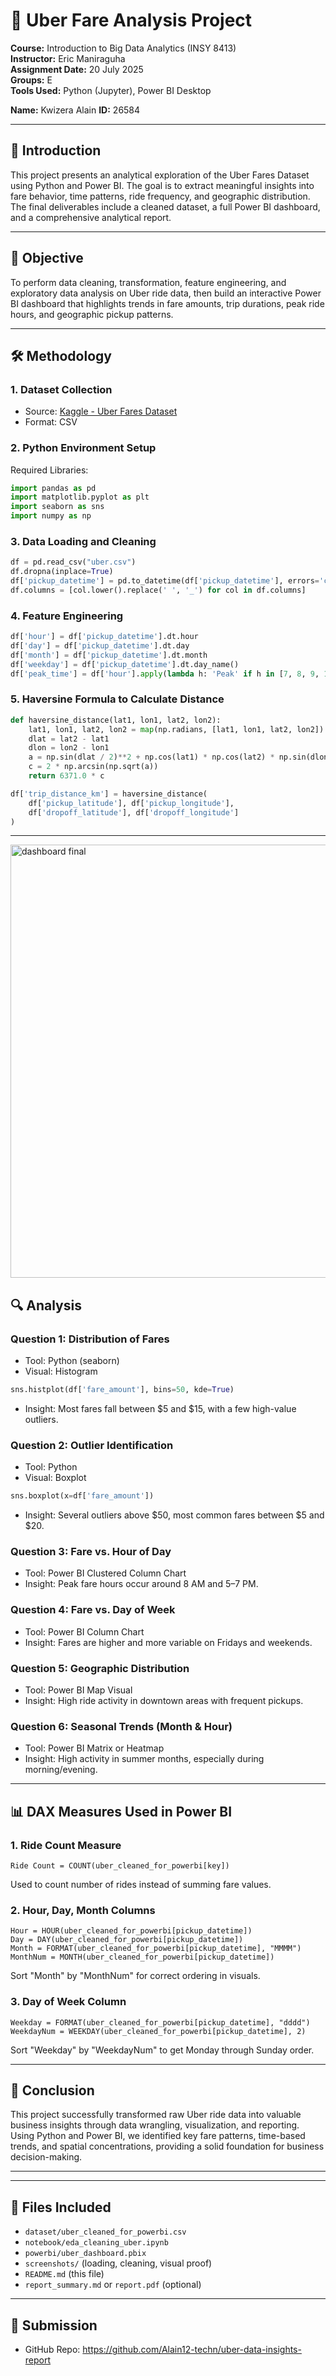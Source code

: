 # 🚖 Uber Fare Analysis Project

**Course:** Introduction to Big Data Analytics (INSY 8413)  
**Instructor:** Eric Maniraguha  
**Assignment Date:** 20 July 2025  
**Groups:** E  
**Tools Used:** Python (Jupyter), Power BI Desktop  

**Name:**  Kwizera Alain
**ID:**  26584

---

## 📌 Introduction
This project presents an analytical exploration of the Uber Fares Dataset using Python and Power BI. The goal is to extract meaningful insights into fare behavior, time patterns, ride frequency, and geographic distribution. The final deliverables include a cleaned dataset, a full Power BI dashboard, and a comprehensive analytical report. 

---

## 🌟 Objective
To perform data cleaning, transformation, feature engineering, and exploratory data analysis on Uber ride data, then build an interactive Power BI dashboard that highlights trends in fare amounts, trip durations, peak ride hours, and geographic pickup patterns.

---

## 🛠️ Methodology

### 1. Dataset Collection
- Source: [Kaggle - Uber Fares Dataset](https://www.kaggle.com/datasets/yasserh/uber-fares-dataset)
- Format: CSV

### 2. Python Environment Setup
Required Libraries:
```python
import pandas as pd
import matplotlib.pyplot as plt
import seaborn as sns
import numpy as np
```

### 3. Data Loading and Cleaning
```python
df = pd.read_csv("uber.csv")
df.dropna(inplace=True)
df['pickup_datetime'] = pd.to_datetime(df['pickup_datetime'], errors='coerce')
df.columns = [col.lower().replace(' ', '_') for col in df.columns]
```

### 4. Feature Engineering
```python
df['hour'] = df['pickup_datetime'].dt.hour
df['day'] = df['pickup_datetime'].dt.day
df['month'] = df['pickup_datetime'].dt.month
df['weekday'] = df['pickup_datetime'].dt.day_name()
df['peak_time'] = df['hour'].apply(lambda h: 'Peak' if h in [7, 8, 9, 17, 18, 19] else 'Off-Peak')
```

### 5. Haversine Formula to Calculate Distance
```python
def haversine_distance(lat1, lon1, lat2, lon2):
    lat1, lon1, lat2, lon2 = map(np.radians, [lat1, lon1, lat2, lon2])
    dlat = lat2 - lat1
    dlon = lon2 - lon1
    a = np.sin(dlat / 2)**2 + np.cos(lat1) * np.cos(lat2) * np.sin(dlon / 2)**2
    c = 2 * np.arcsin(np.sqrt(a))
    return 6371.0 * c

df['trip_distance_km'] = haversine_distance(
    df['pickup_latitude'], df['pickup_longitude'],
    df['dropoff_latitude'], df['dropoff_longitude']
)
```

---
<img width="1363" height="693" alt="dashboard final" src="https://github.com/user-attachments/assets/5a3978db-93c7-44bd-a6cc-e7dd63a79db2" />

## 🔍 Analysis

### Question 1: Distribution of Fares
- Tool: Python (seaborn)
- Visual: Histogram
```python
sns.histplot(df['fare_amount'], bins=50, kde=True)
```
- Insight: Most fares fall between $5 and $15, with a few high-value outliers.

### Question 2: Outlier Identification
- Tool: Python
- Visual: Boxplot
```python
sns.boxplot(x=df['fare_amount'])
```
- Insight: Several outliers above $50, most common fares between $5 and $20.

### Question 3: Fare vs. Hour of Day
- Tool: Power BI Clustered Column Chart
- Insight: Peak fare hours occur around 8 AM and 5–7 PM.

### Question 4: Fare vs. Day of Week
- Tool: Power BI Column Chart
- Insight: Fares are higher and more variable on Fridays and weekends.

### Question 5: Geographic Distribution
- Tool: Power BI Map Visual
- Insight: High ride activity in downtown areas with frequent pickups.

### Question 6: Seasonal Trends (Month & Hour)
- Tool: Power BI Matrix or Heatmap
- Insight: High activity in summer months, especially during morning/evening.

---

## 📊 DAX Measures Used in Power BI

### 1. Ride Count Measure
```DAX
Ride Count = COUNT(uber_cleaned_for_powerbi[key])
```
Used to count number of rides instead of summing fare values.

### 2. Hour, Day, Month Columns
```DAX
Hour = HOUR(uber_cleaned_for_powerbi[pickup_datetime])
Day = DAY(uber_cleaned_for_powerbi[pickup_datetime])
Month = FORMAT(uber_cleaned_for_powerbi[pickup_datetime], "MMMM")
MonthNum = MONTH(uber_cleaned_for_powerbi[pickup_datetime])
```
Sort "Month" by "MonthNum" for correct ordering in visuals.

### 3. Day of Week Column
```DAX
Weekday = FORMAT(uber_cleaned_for_powerbi[pickup_datetime], "dddd")
WeekdayNum = WEEKDAY(uber_cleaned_for_powerbi[pickup_datetime], 2)
```
Sort "Weekday" by "WeekdayNum" to get Monday through Sunday order.

---

## 🧠 Conclusion
This project successfully transformed raw Uber ride data into valuable business insights through data wrangling, visualization, and reporting. Using Python and Power BI, we identified key fare patterns, time-based trends, and spatial concentrations, providing a solid foundation for business decision-making.

---



---

## 📂 Files Included
- `dataset/uber_cleaned_for_powerbi.csv`
- `notebook/eda_cleaning_uber.ipynb`
- `powerbi/uber_dashboard.pbix`
- `screenshots/` (loading, cleaning, visual proof)
- `README.md` (this file)
- `report_summary.md` or `report.pdf` (optional)

---

## 🔗 Submission
- GitHub Repo: https://github.com/Alain12-techn/uber-data-insights-report

